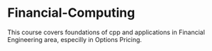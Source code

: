 # Financial-Computing
This course covers foundations of cpp and applications in Financial Engineering area, especilly in Options Pricing.
